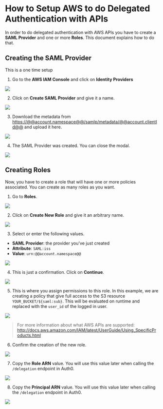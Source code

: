 # How to Setup AWS to do Delegated Authentication with APIs

In order to do delegated authentication with AWS APIs you have to create a **SAML Provider** and one or more **Roles**. This document explains how to do that.

## Creating the SAML Provider

This is a one time setup

1. Go to the **AWS IAM Console** and click on **Identity Providers**

  ![](../media/articles/aws-api-setup-1.png)

2. Click on **Create SAML Provider** and give it a name.

  ![](../media/articles/aws-api-setup-2.png)

3. Download the metadata from <a href="https://@@account.namespace@@/samlp/metadata/@@account.clientId@@" target="_new">https://@@account.namespace@@/samlp/metadata/@@account.clientId@@</a> and upload it here.

  ![](../media/articles/aws-api-setup-3.png)

4. The SAML Provider was created. You can close the modal.

  ![](../media/articles/aws-api-setup-4.png)

## Creating Roles

Now, you have to create a role that will have one or more policies associated. You can create as many roles as you want.

1. Go to **Roles**.

  ![](../media/articles/aws-api-setup-5.png)

2. Click on **Create New Role** and give it an arbitrary name.

  ![](../media/articles/aws-api-setup-6.png)

3. Select or enter the following values.

  * **SAML Provider**: the provider you've just created
  * **Attribute**: `SAML:iss`
  * **Value**: `urn:@@account.namespace@@`


  ![](../media/articles/aws-api-setup-7.png)

4. This is just a confirmation. Click on **Continue**.

  ![](../media/articles/aws-api-setup-8.png)

5. This is where you assign permissions to this role. In this example, we are creating a policy that give full access to the S3 resource `YOUR_BUCKET/${saml:sub}`. This will be evaluated on runtime and replaced with the `user_id` of the logged in user.

  ![](../media/articles/aws-api-setup-9.png)

  > For more information about what AWS APIs are supported: <http://docs.aws.amazon.com/IAM/latest/UserGuide/Using_SpecificProducts.html>

6. Confirm the creation of the new role.

  ![](../media/articles/aws-api-setup-10.png)

7. Copy the **Role ARN** value. You will use this value later when calling the `/delegation` endpoint in Auth0.

  ![](../media/articles/aws-api-setup-11.png)

8. Copy the **Principal ARN** value. You will use this value later when calling the `/delegation` endpoint in Auth0.

  ![](../media/articles/aws-api-setup-12.png)
